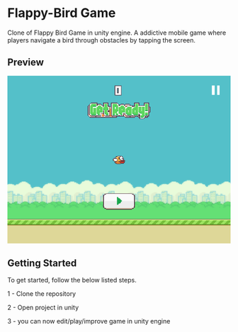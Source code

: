 # Flappy-Bird Game

Clone of Flappy Bird Game in unity engine. A addictive mobile game where players navigate a bird through obstacles by tapping the screen.

## Preview

![](images/Bird.png)

## Getting Started

To get started, follow the below listed steps.

1 - Clone the repository

2 - Open project in unity

3 - you can now edit/play/improve game in unity engine
